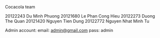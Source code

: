 Cocacola team 

20122243    Du Minh Phuong
20121680    Le Phan Cong Hieu
20122273    Duong The Quan
20121420    Nguyen Tien Dung
20122772    Nguyen Nhat Minh Tu

Admin account:
email: admin@gmail.com
pass: admin